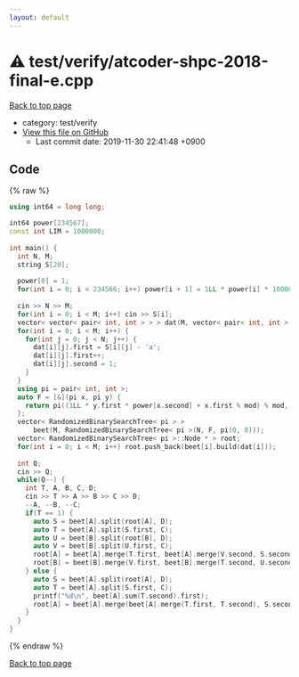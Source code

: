 ```yaml
---
layout: default
---
```


<!-- mathjax config similar to math.stackexchange -->
<script type="text/javascript" async
  src="https://cdnjs.cloudflare.com/ajax/libs/mathjax/2.7.5/MathJax.js?config=TeX-MML-AM_CHTML">
</script>
<script type="text/x-mathjax-config">
  MathJax.Hub.Config({
    TeX: { equationNumbers: { autoNumber: "AMS" }},
    tex2jax: {
      inlineMath: [ ['$','$'] ],
      processEscapes: true
    },
    "HTML-CSS": { matchFontHeight: false },
    displayAlign: "left",
    displayIndent: "2em"
  });
</script>

<script type="text/javascript" src="https://cdnjs.cloudflare.com/ajax/libs/jquery/3.4.1/jquery.min.js"></script>
<script src="https://cdn.jsdelivr.net/npm/jquery-balloon-js@1.1.2/jquery.balloon.min.js" integrity="sha256-ZEYs9VrgAeNuPvs15E39OsyOJaIkXEEt10fzxJ20+2I=" crossorigin="anonymous"></script>
<script type="text/javascript" src="../../../assets/js/copy-button.js"></script>
<link rel="stylesheet" href="../../../assets/css/copy-button.css" />


# :warning: test/verify/atcoder-shpc-2018-final-e.cpp
<a href="../../../index.html">Back to top page</a>

* category: test/verify
* <a href="{{ site.github.repository_url }}/blob/master/test/verify/atcoder-shpc-2018-final-e.cpp">View this file on GitHub</a>
    - Last commit date: 2019-11-30 22:41:48 +0900




## Code
{% raw %}
```cpp
using int64 = long long;

int64 power[234567];
const int LIM = 1000000;
 
int main() {
  int N, M;
  string S[20];
 
  power[0] = 1;
  for(int i = 0; i < 234566; i++) power[i + 1] = 1LL * power[i] * 1000000 % mod;
 
  cin >> N >> M;
  for(int i = 0; i < M; i++) cin >> S[i];
  vector< vector< pair< int, int > > > dat(M, vector< pair< int, int > >(N));
  for(int i = 0; i < M; i++) {
    for(int j = 0; j < N; j++) {
      dat[i][j].first = S[i][j] - 'a';
      dat[i][j].first++;
      dat[i][j].second = 1;
    }
  }
  using pi = pair< int, int >;
  auto F = [&](pi x, pi y) {
    return pi((1LL * y.first * power[x.second] + x.first % mod) % mod, x.second + y.second);
  };
  vector< RandomizedBinarySearchTree< pi > >
      beet(M, RandomizedBinarySearchTree< pi >(N, F, pi(0, 0)));
  vector< RandomizedBinarySearchTree< pi >::Node * > root;
  for(int i = 0; i < M; i++) root.push_back(beet[i].build(dat[i]));
  
  int Q;
  cin >> Q;
  while(Q--) {
    int T, A, B, C, D;
    cin >> T >> A >> B >> C >> D;
    --A, --B, --C;
    if(T == 1) {
      auto S = beet[A].split(root[A], D);
      auto T = beet[A].split(S.first, C);
      auto U = beet[B].split(root[B], D);
      auto V = beet[B].split(U.first, C);
      root[A] = beet[A].merge(T.first, beet[A].merge(V.second, S.second));
      root[B] = beet[B].merge(V.first, beet[B].merge(T.second, U.second));
    } else {
      auto S = beet[A].split(root[A], D);
      auto T = beet[A].split(S.first, C);
      printf("%d\n", beet[A].sum(T.second).first);
      root[A] = beet[A].merge(beet[A].merge(T.first, T.second), S.second);
    }
  }
}

```
{% endraw %}

<a href="../../../index.html">Back to top page</a>

